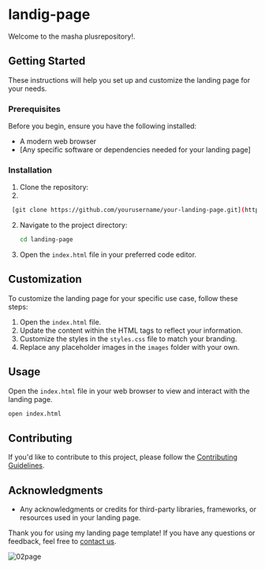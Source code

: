 # landig-page

Welcome to the masha plusrepository!.

## Getting Started

These instructions will help you set up and customize the landing page for your needs.

### Prerequisites

Before you begin, ensure you have the following installed:

- A modern web browser
- [Any specific software or dependencies needed for your landing page]

### Installation

1. Clone the repository:
2. 
  ```bash
   [git clone https://github.com/yourusername/your-landing-page.git](https://github.com/LlMrc/landing-page.git)
 ```

2. Navigate to the project directory:

   ```bash
   cd landing-page
   ```

3. Open the `index.html` file in your preferred code editor.

## Customization

To customize the landing page for your specific use case, follow these steps:

1. Open the `index.html` file.
2. Update the content within the HTML tags to reflect your information.
3. Customize the styles in the `styles.css` file to match your branding.
4. Replace any placeholder images in the `images` folder with your own.

## Usage

Open the `index.html` file in your web browser to view and interact with the landing page.

```bash
open index.html
```

## Contributing

If you'd like to contribute to this project, please follow the [Contributing Guidelines](CONTRIBUTING.md).



## Acknowledgments

- Any acknowledgments or credits for third-party libraries, frameworks, or resources used in your landing page.

Thank you for using my landing page template! If you have any questions or feedback, feel free to [contact us](mailto:llouismrc2@gmail.com).


![02page](https://github.com/LlMrc/landing-page/assets/90993312/d7148bff-c19f-4f5e-9b1a-5b3f5e922f17)

